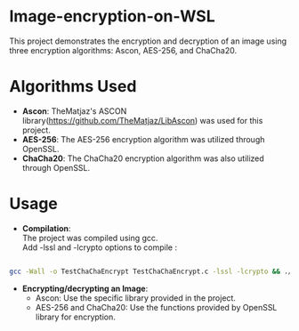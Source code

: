 # Image-encryption-on-WSL

This project demonstrates the encryption and decryption of an image using three encryption algorithms: Ascon, AES-256, and ChaCha20.


# Algorithms Used 
- **Ascon**: TheMatjaz's ASCON library(https://github.com/TheMatjaz/LibAscon) was used for this project.   
- **AES-256**: The AES-256 encryption algorithm was utilized through OpenSSL.  
- **ChaCha20**: The ChaCha20 encryption algorithm was also utilized through OpenSSL.  


# Usage 
- **Compilation**:  
The project was compiled using gcc.  
Add -lssl and -lcrypto options to compile :
```sh

gcc -Wall -o TestChaChaEncrypt TestChaChaEncrypt.c -lssl -lcrypto && ./TestChaChaEncrypt

```
- **Encrypting/decrypting an Image**:  
  -   Ascon: Use the specific library provided in the project.  
  -   AES-256 and ChaCha20: Use the functions provided by  OpenSSL library for encryption.  
